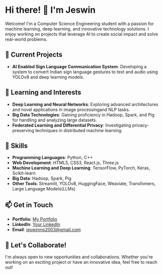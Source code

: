 # Hi there! 👋 I'm Jeswin

Welcome! I'm a Computer Science Engineering student with a passion for machine learning, deep learning, and innovative technology solutions. I enjoy working on projects that leverage AI to create social impact and solve real-world problems.

## 🔭 Current Projects
- **AI Enabled Sign Language Communication System**: Developing a system to convert Indian sign language gestures to text and audio using YOLOv8 and deep learning models.
<!-- - **Visual Product Recommendations for E-commerce**: Leveraging generative AI models like LLaVA and CLIP for scalable, cloud-based visual product retrieval and recommendations.
!-->
## 🌱 Learning and Interests
- **Deep Learning and Neural Networks**: Exploring advanced architectures and novel applications in image processingand NLP tasks.
- **Big Data Technologies**: Gaining proficiency in Hadoop, Spark, and Pig for handling and analyzing large datasets.
- **Federated Learning and Differential Privacy**: Investigating privacy-preserving techniques in distributed machine learning.

## 🚀 Skills
- **Programming Languages**: Python, C++
- **Web Development**: HTML5, CSS3, React.js, Three.js
- **Machine Learning and Deep Learning**: TensorFlow, PyTorch, Keras, Scikit-learn
- **Big Data**: Hadoop, Spark, Pig
- **Other Tools**: Streamlit, YOLOv8, HuggingFace, Weaviate, Transfomers, Large Language Models(LLMs)

## 📫 Get in Touch
- **Portfolio**: [My Portfolio](https://jeswin-ms-portfolio.vercel.app/)
- **LinkedIn**: [Your LinkedIn](https://www.linkedin.com/in/jeswin-ms-5a347a237/)
- **Email**: jeswinms2003@gmail.com

## 💬 Let's Collaborate!
I'm always open to new opportunities and collaborations. Whether you're working on an exciting project or have an innovative idea, feel free to reach out!

